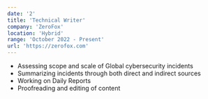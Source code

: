 ```yaml
---
date: '2'
title: 'Technical Writer'
company: 'ZeroFox'
location: 'Hybrid'
range: 'October 2022 - Present'
url: 'https://zerofox.com'
---
```


- Assessing scope and scale of Global cybersecurity incidents
- Summarizing incidents through both direct and indirect sources
- Working on Daily Reports
- Proofreading and editing of content